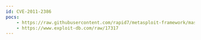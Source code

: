 ```yaml
---
id: CVE-2011-2386
pocs:
    - https://raw.githubusercontent.com/rapid7/metasploit-framework/master/modules/exploits/windows/fileformat/visiwave_vwr_type.rb
    - https://www.exploit-db.com/raw/17317
---
```

